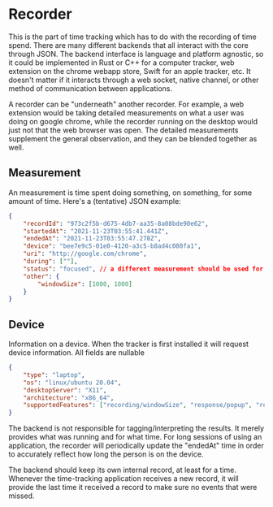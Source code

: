 # Recorder
This is the part of time tracking which has to do with the recording of time spend. There are many different backends
that all interact with the core through JSON. The backend interface is language and platform agnostic, so it could be implemented
in Rust or C++ for a computer tracker, web extension on the chrome webapp store, Swift for an apple tracker, etc. It doesn't matter
if it interacts through a web socket, native channel, or other method of communication between applications.

A recorder can be "underneath" another recorder. For example, a web extension would be taking detailed measurements on what a user
was doing on google chrome, while the recorder running on the desktop would just not that the web browser was open. The detailed
measurements supplement the general observation, and they can be blended together as well.

## Measurement
An measurement is time spent doing something, on something, for some amount of time. Here's a (tentative) JSON example:
```json
{
    "recordId": "973c2f5b-d675-4db7-aa35-8a08bde90e62",
    "startedAt": "2021-11-23T03:55:41.441Z",
    "endedAt": "2021-11-23T03:55:47.278Z",
    "device": "bee7e9c5-01e0-4120-a3c5-b8ad4c080fa1",
    "uri": "http://google.com/chrome",
    "during": [""],
    "status": "focused", // a different measurement should be used for different status (music-playing, background, etc)
    "other": {
        "windowSize": [1000, 1000]
    }
}
```

## Device
Information on a device. When the tracker is first installed it will request device information. All fields are nullable
```json
{
    "type": "laptop",
    "os": "linux/ubuntu 20.04",
    "desktopServer": "X11",
    "architecture": "x86_64",
    "supportedFeatures": ["recording/windowSize", "response/popup", "response/lockScreen"]
}
```

The backend is not responsible for tagging/interpreting the results. It merely provides what was running and for what time.
For long sessions of using an application, the recorder will periodically update the "endedAt" time in order to accurately reflect
how long the person is on the device. 

The backend should keep its own internal record, at least for a time. Whenever the time-tracking application receives a new record,
it will provide the last time it received a record to make sure no events that were missed.
